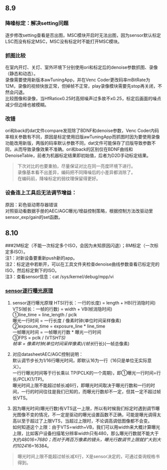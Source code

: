 ## 8.9

### 降噪标定：解决setting问题
逐步修改setting查看是否出图，MSC模块开启时无法出图，因为sensor默认标定LSC而没有标定MSC，MSC没有标定时不能打开MSC模块。  

### 抓图比较
在室内开灯、关灯、室外环境下分别使用ori和标定后的denoise参数抓图、录像（静态和动态）。  
录像需要使用新版本awTuningApp，并在Venc Coder更改码率mBitRate为12M，录像的视频快放正常，但掉帧不正常，play录像模块需要先stop再关闭，不然会闪退。  
比较图像和录像，当HfRatiox0.25时高频噪声过多故不x0.25，标定后画面的噪点减少但边缘也被模糊。

### 改错
ori和back的dat文件compare发现除了BDNF和denoise参数，Venc Coder内码率相关参数有不同，原因是标定使用旧版awTuningApp而抓图时因为要使用录像功能改用新版，两版的码率默认参数不同，dat文件可能保存了旧版导致参数不同，从而导致录像效果不准确。ori和back的区别仅在BDNF曲线和DenoiseTable，前者为机器标定结果即初始值，后者为D2D手动标定结果。  
> 下次对比的也要重拍，尽量保证对比在同一亮度环境下进行。  
> 录像基本看不出差异，编码把不同降噪后的小差异都消除了。  
> 在编码前，降噪标定的弱纹理保留得更好。  

### 设备连上工具后无法调节增益：
原因：彩色驱动寄存器错误  
对照驱动看数据手册的AEC/AGC曝光/增益控制策略，根据控制方法改驱动里sensor_exp/gain的set函数。  



## 8.10

###2M标定（不能一次标定多个ISO，会因为未知原因闪退）；8M标定（一次标定多ISO）。  
注1：对新设备要重新push新的app。  
注2：标定途中若断开，可以在工具文件夹检查denoise曲线参数查看已标定完的ISO，然后标定剩下的ISO。  
注3：查看sensor信息：cat /sys/kernel/debug/mpp/vi  

### [sensor逐行曝光原理](https://blog.csdn.net/qq_42261630/article/details/109161790)  
1. sensor逐行曝光原理
HTS(行长：一行的长度) = length + HB(行消隐时间)  
VTS(帧长：一帧的行数) = width + VB(帧消隐时间)  
①line_time = line_length / pclk  
曝光一行时间 = 一行长度 / 像素时钟(单位时间采样像素)  
②exposure_time = exposure_line * line_time  
一帧曝光时间 = 一帧曝光行数 * 曝光一行时间   
③FPS = pclk / (VTS*HTS)  
帧率 = 像素时钟(单位时间采样像素)/(帧长*行长)(一帧总像素)  

2. 对应datasheetAEC/AGC控制说明：  
默认调节步长为1/16行曝光时间，即默认16为一行（16只是单位无实际意义）。  
一行行曝光时间等于行长乘以 TP(PCLK的一个周期)，即①曝光一行时间=行长/PCLK(1/TP)。  
曝光时间上限不能超过帧长减6行，即曝光时间取决于曝光行数和一行的时间，一行的时间往往是我们已知的，而曝光行数却不一定，但其一定不超过帧长VTS。  

3. 因为曝光时间(曝光行数)有VTS这一上限，所以有时候我们标定时遇到调节曝光图像不变的情况，不一定是驱动的曝光设置函数不正确，可能是曝光调得太高以至于超过了上限VTS，当超过上限时，不论调高调低图像都不会变。  
如何知道这个上限：由于VTS=width+VB，我们可以用width来大概计算曝光上限，比如客户设备扫描笔分辨率width只有480，那么曝光行数就不能大于大约480*16=7680；而对于两百万像素的镜头，曝光行数调节上限就扩大到大约1024*16=16384。  

> 曝光时间上限不能超过帧长减X行，X是sensor决定的，可通过查询规格书得到。    
